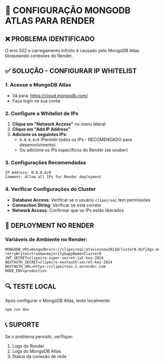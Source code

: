 # 🔧 CONFIGURAÇÃO MONGODB ATLAS PARA RENDER

## ❌ PROBLEMA IDENTIFICADO
O erro 502 e carregamento infinito é causado pelo MongoDB Atlas bloqueando conexões do Render.

## ✅ SOLUÇÃO - CONFIGURAR IP WHITELIST

### 1. Acesse o MongoDB Atlas
- Vá para: https://cloud.mongodb.com/
- Faça login na sua conta

### 2. Configure a Whitelist de IPs
1. **Clique em "Network Access"** no menu lateral
2. **Clique em "Add IP Address"**
3. **Adicione os seguintes IPs:**
   - `0.0.0.0/0` (Permitir todos os IPs - RECOMENDADO para desenvolvimento)
   - Ou adicione os IPs específicos do Render (se souber)

### 3. Configurações Recomendadas
```
IP Address: 0.0.0.0/0
Comment: Allow all IPs for Render deployment
```

### 4. Verificar Configurações do Cluster
- **Database Access**: Verificar se o usuário `clipeiroai` tem permissões
- **Connection String**: Verificar se está correto
- **Network Access**: Confirmar que os IPs estão liberados

## 🚀 DEPLOYMENT NO RENDER

### Variáveis de Ambiente no Render:
```
MONGODB_URI=mongodb+srv://clipeiroai:otaviosnow2012@cluster0.0afjdgs.mongodb.net/clipeiro?retryWrites=true&w=majority&appName=Cluster0
JWT_SECRET=clipeiro-super-secret-jwt-key-2024
NEXTAUTH_SECRET=clipeiro-nextauth-secret-key-2024
NEXTAUTH_URL=https://clipeiroai-1.onrender.com
NODE_ENV=production
```

## 🔍 TESTE LOCAL
Após configurar o MongoDB Atlas, teste localmente:
```bash
npm run dev
```

## 📞 SUPORTE
Se o problema persistir, verifique:
1. Logs do Render
2. Logs do MongoDB Atlas
3. Status da conexão de rede

